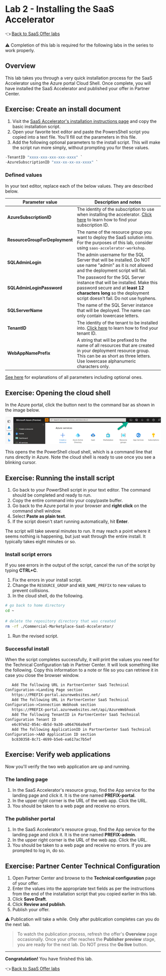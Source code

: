 # Lab 2 - Installing the SaaS Accelerator

👈 [Back to SaaS Offer labs](../index.md#labs)

⚠️ Completion of this lab is required for the following labs in the series to work properly.

## Overview

This lab takes you through a very quick installation process for the SaaS Accelerator using the Azure portal Cloud Shell. Once complete, you will have installed the SaaS Accelerator and published your offer in Partner Center.

## Exercise: Create an install document

1. Visit the [SaaS Accelerator's installation instructions page](https://github.com/Azure/Commercial-Marketplace-SaaS-Accelerator/blob/main/docs/Installation-Instructions.md#) and copy the basic installation script.
2. Open your favorite text editor and paste the PowersShell script you copied into a text file. You'll fill out the parameters in this file.
3. Add the following optional parameters to the install script. This will make the script run more simply, without prompting you for these values.

```powershell
-TenantID "xxxx-xxx-xxx-xxx-xxxx" `
-AzureSubscriptionID "xxx-xx-xx-xx-xxxx" `
```

### Defined values

In your text editor, replace each of the below values. They are described below.

| Parameter value | Description and notes |
|---|---|
| **AzureSubscriptionID** | The identity of the subscription to use when installing the accelerator. [Click here](https://docs.microsoft.com/en-us/azure/azure-portal/get-subscription-tenant-id#find-your-azure-subscription) to learn how to find your subscription ID. |
| **ResourceGroupForDeployment** | The name of the resource group you want to deploy the SaaS solution into. For the purposes of this lab, consider using `saas-accelerator-workshop`. |
| **SQLAdminLogin** | The admin username for the SQL Server that will be installed. Do NOT use name "admin" as it is not allowed and the deployment script will fail. |
| **SQLAdminLoginPassword** | The password for the SQL Server instance that will be installed. Make this password secure and at **least 12 characters long** so the deployment script doesn't fail. Do not use hyphens. |
| **SQLServerName** | The name of the SQL Server instance that will be deployed. The name can only contain lowercase letters. |
| **TenantID** | The identity of the tenant to be installed into. [Click here](https://docs.microsoft.com/en-us/azure/active-directory/fundamentals/active-directory-how-to-find-tenant#find-tenant-id-through-the-azure-portal) to learn how to find your tenant ID. |
| **WebAppNamePrefix** | A string that will be prefixed to the name of all resources that are created in your deployment resource group. This can be as short as three letters. Use lowercase alphanumeric characters only. |

[See here](https://github.com/Azure/Commercial-Marketplace-SaaS-Accelerator/blob/main/docs/Installation-Instructions.md#parameters) for explanations of all parameters including optional ones.

## Exercise: Opening the cloud shell

In the Azure portal, click the button next to the command bar as shown in the image below.

![Command shell](../images/01.png)

This opens the the PowerShell cloud shell, which is a command line that runs directly in Azure. Note the cloud shell is ready to use once you see a blinking cursor.

## Exercise: Running the install script

1. Go back to your PowerShell script in your text editor. The command should be completed and ready to run.
1. Copy the entire command into your copy/paste buffer.
1. Go back to the Azure portal in your browser and **right click** on the command shell window.
1. Select **Paste as plain text**.
1. If the script doesn't start running automatically, hit **Enter**.

The script will take several minutes to run. It may reach a point where it seems nothing is happening, but just wait through the entire install. It typically takes eight minutes or so.

### Install script errors

If you see errors in the output of the script, cancel the run of the script by typing **CTRL+C**.

1. Fix the errors in your install script. 
1. Change the `RESOURCE_GROUP` and `WEB_NAME_PREFIX` to new values to prevent collisions.
1. In the cloud shell, do the following.

```bash
# go back to home directory
cd ~

# delete the repository directory that was created
rm -rf ./Commercial-Marketplace-SaaS-Accelerator/
```

1. Run the revised script.

### Successful install

When the script completes successfully, it will print the values you need for the Technical Configuration tab in Partner Center. It will look something like the following. Copy this information to a note or file so you can retrieve it in case you close the browser window.

```text
   Add The following URL in PartnerCenter SaaS Technical Configuration->Landing Page section
   https://PREFIX-portal.azurewebsites.net/
   Add The following URL in PartnerCenter SaaS Technical Configuration->Connection Webhook section
   https://PREFIX-portal.azurewebsites.net/api/AzureWebhook
   Add The following TenantID in PartnerCenter SaaS Technical Configuration Tenant ID
   e6c97eb2-054c-4b5d-9a30-a064766a9e8f
   Add The following ApplicationID in PartnerCenter SaaS Technical Configuration->AAD Application ID section
   bc830358-8c71-4699-b5e6-ea617ac7b5ef
```

## Exercise: Verify web applications

Now you'll verify the two web application are up and running.

### The landing page

1. In the SaaS Accelerator's resource group, find the App service for the landing page and click it. It is the one named **PREFIX-portal**.
1. In the upper right corner is the URL of the web app. Click the URL.
1. You should be taken to a web page and receive no errors.

### The publisher portal

1. In the SaaS Accelerator's resource group, find the App service for the landing page and click it. It is the one named **PREFIX-admin**.
1. In the upper right corner is the URL of the web app. Click the URL.
1. You should be taken to a web page and receive no errors. If you are prompted to log in, do so.

## Exercise: Partner Center Technical Configuration

1. Open Partner Center and browse to the **Technical configuration** page of your offer.
1. Enter the values into the appropriate text fields as per the instructions from the end of the installation script that you copied earlier in this lab.
1. Click **Save Draft**.
1. Click **Review and publish**.
1. Publish your offer.

⚠️ Publication will take a while. Only after publication completes can you do the next lab.

> To watch the publication process, refresh the offer's **Overview** page occasionally. Once your offer reaches the **Publisher preview** stage, you are ready for the next lab. Do NOT press the **Go live** button.

---

**Congratulation!** You have finished this lab.

👈 [Back to SaaS Offer labs](../index.md#labs)